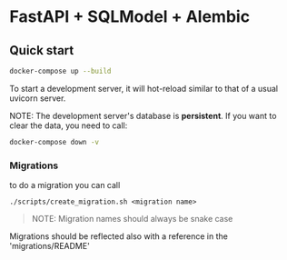 # FastAPI + SQLModel + Alembic

## Quick start

```sh
docker-compose up --build
```
To start a development server, it will hot-reload similar to that of a usual uvicorn server.

NOTE: The development server's database is **persistent**. If you want to clear the data, you need to call:

```sh
docker-compose down -v
```

### Migrations

to do a migration you can call 
```
./scripts/create_migration.sh <migration name>
```

> NOTE: Migration names should always be snake case

Migrations should be reflected also with a reference in the 'migrations/README'
